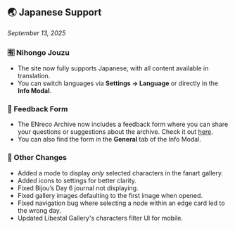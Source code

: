 ## 🌏 Japanese Support

_September 13, 2025_

### 🈶 Nihongo Jouzu

- The site now fully supports Japanese, with all content available in translation.
- You can switch languages via **Settings → Language** or directly in the **Info Modal**.

### 📝 Feedback Form

- The ENreco Archive now includes a feedback form where you can share your questions or suggestions about the archive. Check it out [here](https://docs.google.com/forms/u/1/d/e/1FAIpQLSfiGd4FwosNnW2W8JdB8th0482LZMASbUnoNsAMPERxN7yZmw/viewform?usp=dialog).
- You can also find the form in the **General** tab of the Info Modal.

### 🔧 Other Changes

- Added a mode to display _only_ selected characters in the fanart gallery.
- Added icons to settings for better clarity.
- Fixed Bijou’s Day 6 journal not displaying.
- Fixed gallery images defaulting to the first image when opened.
- Fixed navigation bug where selecting a node within an edge card led to the wrong day.
- Updated Libestal Gallery's characters filter UI for mobile.
